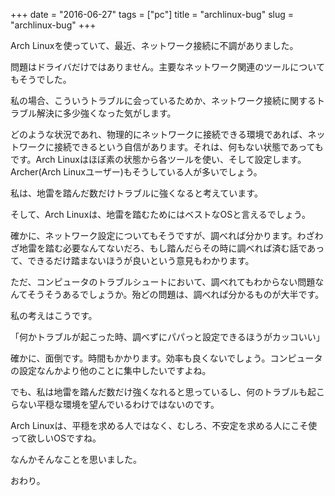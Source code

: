 +++
date = "2016-06-27"
tags =  ["pc"]
title = "archlinux-bug"
slug = "archlinux-bug"
+++

Arch Linuxを使っていて、最近、ネットワーク接続に不調がありました。

問題はドライバだけではありません。主要なネットワーク関連のツールについてもそうでした。

私の場合、こういうトラブルに会っているためか、ネットワーク接続に関するトラブル解決に多少強くなった気がします。

どのような状況であれ、物理的にネットワークに接続できる環境であれば、ネットワークに接続できるという自信があります。それは、何もない状態であってもです。Arch Linuxはほぼ素の状態から各ツールを使い、そして設定します。Archer(Arch Linuxユーザー)もそうしている人が多いでしょう。

私は、地雷を踏んだ数だけトラブルに強くなると考えています。

そして、Arch Linuxは、地雷を踏むためにはベストなOSと言えるでしょう。

確かに、ネットワーク設定についてもそうですが、調べれば分かります。わざわざ地雷を踏む必要なんてないだろ、もし踏んだらその時に調べれば済む話であって、できるだけ踏まないほうが良いという意見もわかります。

ただ、コンピュータのトラブルシュートにおいて、調べれてもわからない問題なんてそうそうあるでしょうか。殆どの問題は、調べれば分かるものが大半です。

私の考えはこうです。

「何かトラブルが起こった時、調べずにパパっと設定できるほうがカッコいい」

確かに、面倒です。時間もかかります。効率も良くないでしょう。コンピュータの設定なんかより他のことに集中したいですよね。

でも、私は地雷を踏んだ数だけ強くなれると思っているし、何のトラブルも起こらない平穏な環境を望んでいるわけではないのです。

Arch Linuxは、平穏を求める人ではなく、むしろ、不安定を求める人にこそ使って欲しいOSですね。

なんかそんなことを思いました。

おわり。
